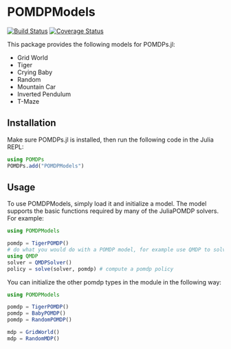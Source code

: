# POMDPModels
[![Build Status](https://travis-ci.org/JuliaPOMDP/POMDPModels.jl.svg?branch=master)](https://travis-ci.org/JuliaPOMDP/POMDPModels.jl)
[![Coverage Status](https://coveralls.io/repos/github/JuliaPOMDP/POMDPModels.jl/badge.svg?branch=master)](https://coveralls.io/github/JuliaPOMDP/POMDPModels.jl?branch=master)

This package provides the following models for POMDPs.jl:

* Grid World
* Tiger
* Crying Baby
* Random 
* Mountain Car
* Inverted Pendulum
* T-Maze

## Installation
Make sure POMDPs.jl is installed, then run the following code in the Julia REPL:
```julia
using POMDPs
POMDPs.add("POMDPModels")
```

## Usage

To use POMDPModels, simply load it and initialize a model. The model supports the basic functions required by many of
the JuliaPOMDP solvers. For example:

```julia
using POMDPModels

pomdp = TigerPOMDP()
# do what you would do with a POMDP model, for example use QMDP to solve it
using QMDP
solver = QMDPSolver()
policy = solve(solver, pomdp) # compute a pomdp policy
```

You can initialize the other pomdp types in the module in the following way:
```julia
using POMDPModels

pomdp = TigerPOMDP()
pomdp = BabyPOMDP()
pomdp = RandomPOMDP()

mdp = GridWorld()
mdp = RandomMDP()
```
